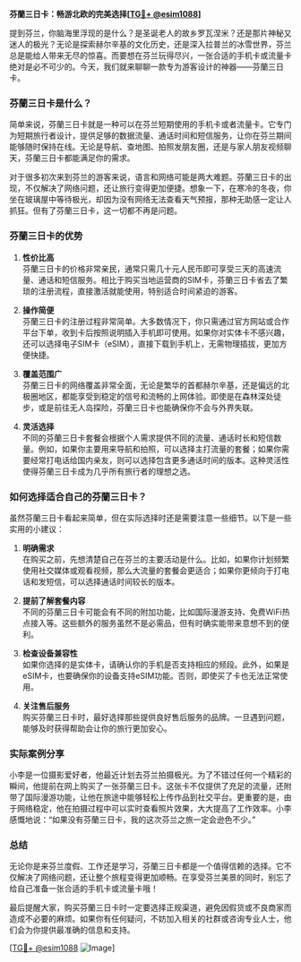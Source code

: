 **芬蘭三日卡：畅游北欧的完美选择[[TG💪+ @esim1088](https://t.me/s/esim1088)]**

提到芬兰，你脑海里浮现的是什么？是圣诞老人的故乡罗瓦涅米？还是那片神秘又迷人的极光？无论是探索赫尔辛基的文化历史，还是深入拉普兰的冰雪世界，芬兰总是能给人带来无尽的惊喜。而要想在芬兰玩得尽兴，一张合适的手机卡或流量卡绝对是必不可少的。今天，我们就来聊聊一款专为游客设计的神器——芬蘭三日卡。

### 芬蘭三日卡是什么？

简单来说，芬蘭三日卡就是一种可以在芬兰短期使用的手机卡或者流量卡。它专门为短期旅行者设计，提供足够的数据流量、通话时间和短信服务，让你在芬兰期间能够随时保持在线。无论是导航、查地图、拍照发朋友圈，还是与家人朋友视频聊天，芬蘭三日卡都能满足你的需求。

对于很多初次来到芬兰的游客来说，语言和网络可能是两大难题。芬蘭三日卡的出现，不仅解决了网络问题，还让旅行变得更加便捷。想象一下，在寒冷的冬夜，你坐在玻璃屋中等待极光，却因为没有网络无法查看天气预报，那种无助感一定让人抓狂。但有了芬蘭三日卡，这一切都不再是问题。

### 芬蘭三日卡的优势

1. **性价比高**  
   芬蘭三日卡的价格非常亲民，通常只需几十元人民币即可享受三天的高速流量、通话和短信服务。相比于购买当地运营商的SIM卡，芬蘭三日卡省去了繁琐的注册流程，直接激活就能使用，特别适合时间紧迫的游客。

2. **操作简便**  
   芬蘭三日卡的注册过程非常简单。大多数情况下，你只需通过官方网站或合作平台下单，收到卡后按照说明插入手机即可使用。如果你对实体卡不感兴趣，还可以选择电子SIM卡（eSIM），直接下载到手机上，无需物理插拔，更加方便快捷。

3. **覆盖范围广**  
   芬蘭三日卡的网络覆盖非常全面，无论是繁华的首都赫尔辛基，还是偏远的北极圈地区，都能享受到稳定的信号和流畅的上网体验。即使是在森林深处徒步，或是前往无人岛探险，芬蘭三日卡也能确保你不会与外界失联。

4. **灵活选择**  
   不同的芬蘭三日卡套餐会根据个人需求提供不同的流量、通话时长和短信数量。例如，如果你主要用来导航和拍照，可以选择主打流量的套餐；如果你需要经常打电话给国内亲友，则可以选择包含更多通话时间的版本。这种灵活性使得芬蘭三日卡成为几乎所有旅行者的理想之选。

### 如何选择适合自己的芬蘭三日卡？

虽然芬蘭三日卡看起来简单，但在实际选择时还是需要注意一些细节。以下是一些实用的小建议：

1. **明确需求**  
   在购买之前，先想清楚自己在芬兰的主要活动是什么。比如，如果你计划频繁使用社交媒体或观看视频，那么大流量的套餐会更适合；如果你更倾向于打电话和发短信，可以选择通话时间较长的版本。

2. **提前了解套餐内容**  
   不同的芬蘭三日卡可能会有不同的附加功能，比如国际漫游支持、免费WiFi热点接入等。这些额外的服务虽然不是必需品，但有时确实能带来意想不到的便利。

3. **检查设备兼容性**  
   如果你选择的是实体卡，请确认你的手机是否支持相应的频段。此外，如果是eSIM卡，也要确保你的设备支持eSIM功能。否则，即使买了卡也无法正常使用。

4. **关注售后服务**  
   购买芬蘭三日卡时，最好选择那些提供良好售后服务的品牌。一旦遇到问题，能够及时获得帮助会让你的旅行更加安心。

### 实际案例分享

小李是一位摄影爱好者，他最近计划去芬兰拍摄极光。为了不错过任何一个精彩的瞬间，他提前在网上购买了一张芬蘭三日卡。这张卡不仅提供了充足的流量，还附带了国际漫游功能，让他在旅途中能够轻松上传作品到社交平台。更重要的是，由于网络稳定，他在拍摄过程中可以实时查看照片效果，大大提高了工作效率。小李感慨地说：“如果没有芬蘭三日卡，我的这次芬兰之旅一定会逊色不少。”

### 总结

无论你是来芬兰度假、工作还是学习，芬蘭三日卡都是一个值得信赖的选择。它不仅解决了网络问题，还让整个旅程变得更加顺畅。在享受芬兰美景的同时，别忘了给自己准备一张合适的手机卡或流量卡哦！

最后提醒大家，购买芬蘭三日卡时一定要选择正规渠道，避免因假货或不良商家而造成不必要的麻烦。如果你有任何疑问，不妨加入相关的社群或咨询专业人士，他们会为你提供最准确的信息和支持。

[[TG💪+ @esim1088](https://t.me/s/esim1088) ![Image](https://i.postimg.cc/4NQfJmqS/Snipaste-2025-05-13-00-14-12.png)]